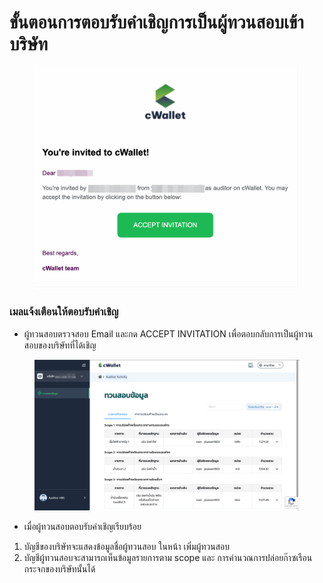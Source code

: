 # ขั้นตอนการตอบรับคำเชิญการเป็นผู้ทวนสอบเข้าบริษัท

<figure><img src="../.gitbook/assets/image (225).png" alt=""><figcaption></figcaption></figure>

### เมลแจ้งเตือนให้ตอบรับคำเชิญ

* ผู้ทวนสอบตรวจสอบ Email และกด ACCEPT INVITATION เพื่อตอบกลับการเป็นผู้ทวนสอบของบริษัทที่ได้เชิญ



<figure><img src="../.gitbook/assets/image (6).png" alt=""><figcaption></figcaption></figure>

* เมื่อผู้ทวนสอบตอบรับคำเชิญเรียบร้อย&#x20;

1. บัญชีของบริษัทจะแสดงข้อมูลชื่อผู้ทวนสอบ ในหน้า เพิ่มผู้ทวนสอบ
2. บัญชีผู้ทวนสอบจะสามารถเห็นข้อมูลรายการตาม scope และ การคำนวณการปล่อยก๊าซเรือนกระจกของบริษัทนั้นได้
